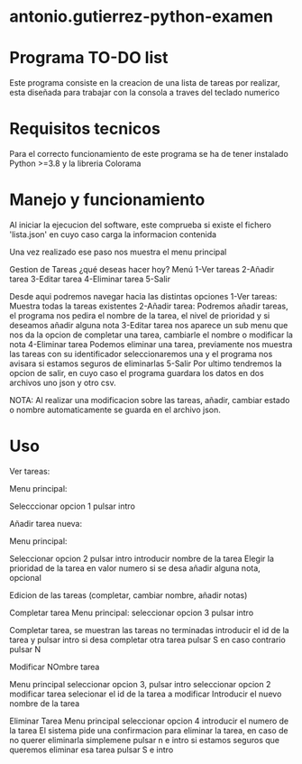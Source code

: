 # antonio.gutierrez-python-examen

# Programa TO-DO list
Este programa consiste en la creacion de una lista de tareas por realizar, esta diseñada para trabajar con la consola a traves del teclado numerico

# Requisitos tecnicos
Para el correcto funcionamiento de este programa se ha de tener instalado Python >=3.8 y la libreria Colorama


# Manejo y funcionamiento

Al iniciar la ejecucion del software, este comprueba si existe el fichero 'lista.json' en cuyo caso carga la informacion contenida

Una vez realizado ese paso nos muestra el menu principal

Gestion de Tareas ¿qué deseas hacer hoy?
Menú
1-Ver tareas
2-Añadir tarea
3-Editar tarea
4-Eliminar tarea
5-Salir

Desde aqui podremos navegar hacia las distintas opciones
1-Ver tareas: 
    Muestra todas la tareas existentes
2-Añadir tarea:
    Podremos añadir tareas, el programa nos pedira el nombre de la tarea, el nivel de prioridad y si deseamos añadir alguna nota
3-Editar tarea
    nos aparece un sub menu que nos da la opcion de completar una tarea, cambiarle el nombre o modificar la nota
4-Eliminar tarea
    Podemos eliminar una tarea, previamente nos muestra las tareas con su identificador seleccionaremos una y el programa nos avisara si estamos seguros de eliminarlas
5-Salir
    Por ultimo tendremos la opcion de salir, en cuyo caso el programa guardara los datos en dos archivos uno json y otro csv.

NOTA: Al realizar una modificacion sobre las tareas, añadir, cambiar estado o nombre automaticamente se guarda en el archivo json.


# Uso

Ver tareas:

Menu principal:

Selecccionar opcion 1 pulsar intro

Añadir tarea nueva:

Menu principal:

Seleccionar opcion 2 pulsar intro
introducir nombre de la tarea
Elegir la prioridad de la tarea en valor numero
si se desa añadir alguna nota, opcional

Edicion de las tareas (completar, cambiar nombre, añadir notas)

Completar tarea
Menu principal:
seleccionar opcion 3 pulsar intro

Completar tarea, se muestran las tareas no terminadas
introducir el id de la tarea y pulsar intro
si desa completar otra tarea pulsar S en caso contrario pulsar N

Modificar NOmbre tarea

Menu principal seleccionar opcion 3, pulsar intro
seleccionar opcion 2 modificar tarea
selecionar el id de la tarea a modificar
Introducir el nuevo nombre de la tarea


Eliminar Tarea
Menu principal seleccionar opcion 4
introducir el numero de la tarea
El sistema pide una confirmacion para eliminar la tarea, en caso de no querer eliminarla simplemene pulsar n e intro
si estamos seguros que queremos eliminar esa tarea pulsar S e intro



